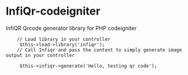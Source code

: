 # InfiQr-codeigniter
InfiQR Qrcode generator library for PHP codeigniter

        // Load library in your controller
         $this->load->library('infiqr');
        // Call Infiqr and pass the content to simply generate image output in your controller
        
         $this->infiqr->generate('Hello, testing qr code');
